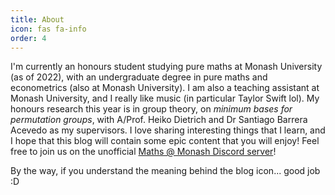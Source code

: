 ```yaml
---
title: About
icon: fas fa-info
order: 4
---
```


I'm currently an honours student studying pure maths at Monash University (as of 2022), with an undergraduate degree in pure maths and econometrics (also at Monash University). I am also a teaching assistant at Monash University, and I really like music (in particular Taylor Swift lol). My honours research this year is in group theory, on *minimum bases for permutation groups*, with A/Prof. Heiko Dietrich and Dr Santiago Barrera Acevedo as my supervisors. I love sharing interesting things that I learn, and I hope that this blog will contain some epic content that you will enjoy! Feel free to join us on the unofficial [Maths @ Monash Discord server](https://discord.gg/hx63ZwSXBg)!

By the way, if you understand the meaning behind the blog icon... good job :D
